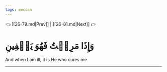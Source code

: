 ```yaml
---
tags: meccan
---
```


👈 [[26-79.md|Prev]] | [[26-81.md|Next]] 👉

# وَإِذَا مَرِضۡتُ فَهُوَ يَشۡفِينِ

And when I am ill, it is He who cures me

---

